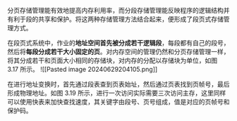 分页存储管理能有效地提高内存利用率，而分段存储管理能反映程序的逻辑结构并有利于段的共享和保护。将这两种存储管理方法结合起来，便形成了段页式存储管理方式。

在段页式系统中，作业的**地址空间首先被分成若干逻辑段**，每段都有自己的段号，然后将**每段分成若干大小固定的页**。对内存空间的管理仍然和分页存储管理一样，将其分成若干和页面大小相同的存储块，对内存的分配以存储块为单位，如图 3.17 所示。
![[Pasted image 20240629204105.png]]

在进行地址变换时，首先通过段表查到页表始址，然后通过页表找到页帧号，最后形成物理地址。如图 3.19 所示，进行一次访问实际需要三次访问主存，这里同样可以使用快表来加快查找速度，其关键字由段号、页号组成，值是对应的页帧号和保护码。

